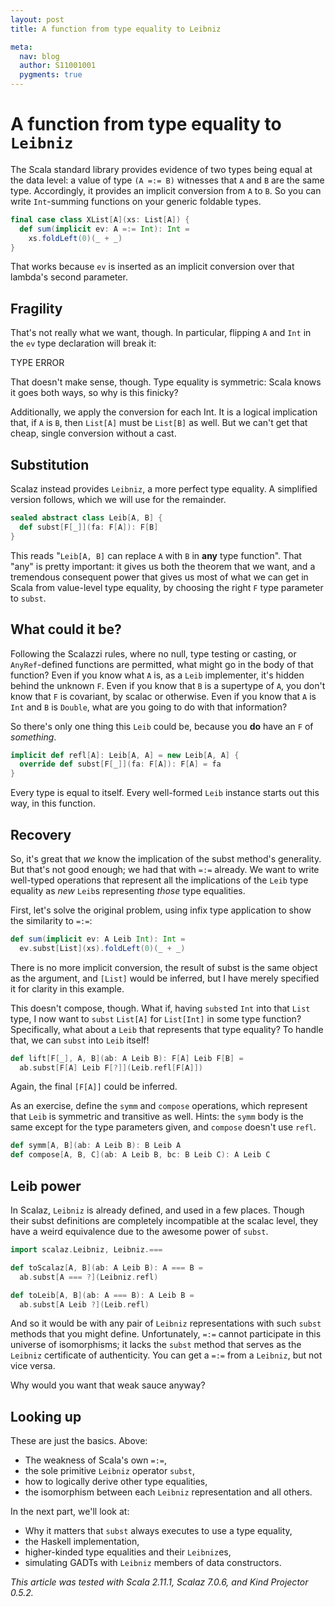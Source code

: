 ```yaml
---
layout: post
title: A function from type equality to Leibniz

meta:
  nav: blog
  author: S11001001
  pygments: true
---
```


A function from type equality to `Leibniz`
==========================================

The Scala standard library provides evidence of two types being equal
at the data level: a value of type `(A =:= B)` witnesses that `A` and
`B` are the same type. Accordingly, it provides an implicit conversion
from `A` to `B`. So you can write `Int`-summing functions on your
generic foldable types.

```scala
final case class XList[A](xs: List[A]) {
  def sum(implicit ev: A =:= Int): Int =
    xs.foldLeft(0)(_ + _)
}
```

That works because `ev` is inserted as an implicit conversion over
that lambda's second parameter.

Fragility
---------

That's not really what we want, though. In particular, flipping `A`
and `Int` in the `ev` type declaration will break it:

TYPE ERROR

That doesn't make sense, though. Type equality is symmetric: Scala
knows it goes both ways, so why is this finicky?

Additionally, we apply the conversion for each Int. It is a logical
implication that, if `A` is `B`, then `List[A]` must be `List[B]` as
well. But we can't get that cheap, single conversion without a cast.

Substitution
------------

Scalaz instead provides `Leibniz`, a more perfect type equality. A
simplified version follows, which we will use for the remainder.

```scala
sealed abstract class Leib[A, B] {
  def subst[F[_]](fa: F[A]): F[B]
}
```

This reads "`Leib[A, B]` can replace `A` with `B` in **any** type
function". That "any" is pretty important: it gives us both the
theorem that we want, and a tremendous consequent power that gives us
most of what we can get in Scala from value-level type equality, by
choosing the right `F` type parameter to `subst`.

What could it be?
-----------------

Following the Scalazzi rules, where no null, type testing or casting,
or `AnyRef`-defined functions are permitted, what might go in the body
of that function? Even if you know what `A` is, as a `Leib`
implementer, it's hidden behind the unknown `F`. Even if you know that
`B` is a supertype of `A`, you don't know that `F` is covariant, by
scalac or otherwise.  Even if you know that `A` is `Int` and `B` is
`Double`, what are you going to do with that information?

So there's only one thing this `Leib` could be, because you **do**
have an `F` of *something*.

```scala
implicit def refl[A]: Leib[A, A] = new Leib[A, A] {
  override def subst[F[_]](fa: F[A]): F[A] = fa
}
```

Every type is equal to itself. Every well-formed `Leib` instance
starts out this way, in this function.

Recovery
--------

So, it's great that *we* know the implication of the subst method's
generality. But that's not good enough; we had that with `=:=`
already. We want to write well-typed operations that represent all the
implications of the `Leib` type equality as *new* `Leib`s representing
*those* type equalities.

First, let's solve the original problem, using infix type application
to show the similarity to `=:=`:

```scala
def sum(implicit ev: A Leib Int): Int =
  ev.subst[List](xs).foldLeft(0)(_ + _)
```

There is no more implicit conversion, the result of subst is the same
object as the argument, and `[List]` would be inferred, but I have
merely specified it for clarity in this example.

This doesn't compose, though. What if, having `subst`ed `Int` into
that `List` type, I now want to `subst` `List[A]` for `List[Int]` in
some type function? Specifically, what about a `Leib` that represents
that type equality? To handle that, we can `subst` into `Leib` itself!

```scala
def lift[F[_], A, B](ab: A Leib B): F[A] Leib F[B] =
  ab.subst[F[A] Leib F[?]](Leib.refl[F[A]])
```

Again, the final `[F[A]]` could be inferred.

As an exercise, define the `symm` and `compose` operations, which
represent that `Leib` is symmetric and transitive as well. Hints: the
`symm` body is the same except for the type parameters given, and
`compose` doesn't use `refl`.

```scala
def symm[A, B](ab: A Leib B): B Leib A
def compose[A, B, C](ab: A Leib B, bc: B Leib C): A Leib C
```

Leib power
----------

In Scalaz, `Leibniz` is already defined, and used in a few
places. Though their subst definitions are completely incompatible at
the scalac level, they have a weird equivalence due to the awesome
power of `subst`.

```scala
import scalaz.Leibniz, Leibniz.===

def toScalaz[A, B](ab: A Leib B): A === B =
  ab.subst[A === ?](Leibniz.refl)

def toLeib[A, B](ab: A === B): A Leib B =
  ab.subst[A Leib ?](Leib.refl)
```

And so it would be with any pair of `Leibniz` representations with such
`subst` methods that you might define. Unfortunately, `=:=` cannot
participate in this universe of isomorphisms; it lacks the `subst`
method that serves as the `Leibniz` certificate of authenticity. You can
get a `=:=` from a `Leibniz`, but not vice versa.

Why would you want that weak sauce anyway?

Looking up
----------

These are just the basics.  Above:

* The weakness of Scala's own `=:=`,
* the sole primitive `Leibniz` operator `subst`,
* how to logically derive other type equalities,
* the isomorphism between each `Leibniz` representation and all
  others.

In the next part, we'll look at:

* Why it matters that `subst` always executes to use a type equality,
* the Haskell implementation,
* higher-kinded type equalities and their `Leibniz`es,
* simulating GADTs with `Leibniz` members of data constructors.

*This article was tested with Scala 2.11.1, Scalaz 7.0.6, and Kind
Projector 0.5.2.*

